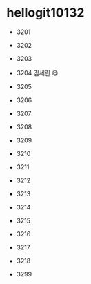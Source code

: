 # hellogit10132
* 3201 


* 3202


* 3203


* 3204 김세린 😋


* 3205

* 3206

* 3207


* 3208


* 3209


* 3210


* 3211


* 3212


* 3213


* 3214


* 3215


* 3216


* 3217


* 3218


* 3299
